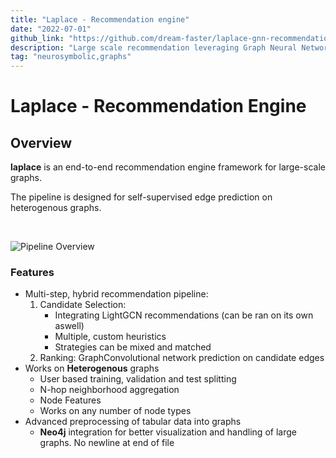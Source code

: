 ```yaml
---
title: "Laplace - Recommendation engine"
date: "2022-07-01"
github_link: "https://github.com/dream-faster/laplace-gnn-recommendation"
description: "Large scale recommendation leveraging Graph Neural Networks."
tag: "neurosymbolic,graphs"
---
```


# Laplace - Recommendation Engine


## Overview

**laplace** is an end-to-end recommendation engine framework for large-scale graphs. 

The pipeline is designed for self-supervised edge prediction on heterogenous graphs. 

<br>

![Pipeline Overview](/assets/images/pipeline_overview.png)

### Features

- Multi-step, hybrid recommendation pipeline:
  1. Candidate Selection:
     - Integrating LightGCN recommendations (can be ran on its own aswell)
     - Multiple, custom heuristics
     - Strategies can be mixed and matched
  2. Ranking: GraphConvolutional network prediction on candidate edges
- Works on **Heterogenous** graphs
  - User based training, validation and test splitting
  - N-hop neighborhood aggregation
  - Node Features 
  - Works on any number of node types
- Advanced preprocessing of tabular data into graphs
  - **Neo4j** integration for better visualization and handling of large graphs.
 No newline at end of file

